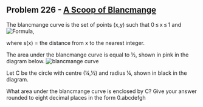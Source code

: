 ## Problem 226 - [A Scoop of Blancmange](https://projecteuler.net/problem=226)

The blancmange curve is the set of points (x,y) such that 0 ≤ x ≤ 1 and ![Formula](https://projecteuler.net/project/images/p226_formula.gif),

where s(x) = the distance from x to the nearest integer.

The area under the blancmange curve is equal to ½, shown in pink in the diagram below.
![blancmange curve](https://projecteuler.net/project/images/p226_scoop2.gif)

Let C be the circle with centre (¼,½) and radius ¼, shown in black in the diagram.

What area under the blancmange curve is enclosed by C?
Give your answer rounded to eight decimal places in the form 0.abcdefgh

